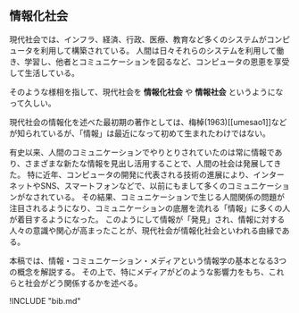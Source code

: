 
## 情報化社会
現代社会では、インフラ、経済、行政、医療、教育など多くのシステムがコンピュータを利用して構築されている。
人間は日々それらのシステムを利用して働き、学習し、他者とコミュニケーションを図るなど、コンピュータの恩恵を享受して生活している。

そのような様相を指して、現代社会を **情報化社会** や **情報社会** というようになって久しい。

現代社会の情報化を述べた最初期の著作としては、梅棹(1963)\[[umesao1]\]などが知られているが、「情報」は最近になって初めて生まれたわけではない。

有史以来、人間のコミュニケーションでやりとりされていたのは常に情報であり、さまざまな新たな情報を見出し活用することで、人間の社会は発展してきた。
特に近年、コンピュータの開発に代表される技術の進展により、インターネットやSNS、スマートフォンなどで、以前にもまして多くのコミュニケーションがなされている。
その結果、コミュニケーションで生じる人間関係の問題が注目されるようになり、コミュニケーションの底層を流れる「情報」に多くの人が着目するようになった。
このようにして情報が「発見」され、情報に対する人々の意識や関心が高まったことが、現代社会が情報化社会といわれる由縁である。

本稿では、情報・コミュニケーション・メディアという情報学の基本となる3つの概念を解説する。
その上で、特にメディアがどのような影響力をもち、これらと社会がどう関係するかを述べる。


!INCLUDE "bib.md"
